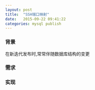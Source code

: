 ```yaml
---
layout: post
title:  "SSH端口映射"
date:   2015-09-22 09:41:22
categories: mysql publish
---
```


### 背景
在新迭代发布时,常常伴随数据库结构的变更

### 需求

### 实现
